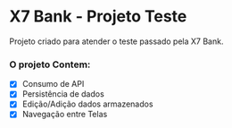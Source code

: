 # **X7 Bank - Projeto Teste**

Projeto criado para atender o teste passado pela X7 Bank.

### **O projeto Contem:**

- [x] Consumo de API
- [x] Persistência de dados
- [x] Edição/Adição dados armazenados
- [x] Navegação entre Telas
